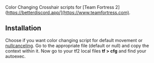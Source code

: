 Color Changing Crosshair scripts for [Team Fortress 2](https://betterdiscord.app/](https://www.teamfortress.com).
## Installation
Choose if you want color changing script for default movement or [nullcanceling](https://wiki.teamfortress.com/wiki/Scripting#Null-Cancelling_Movement_Scripts). Go to the appropriate file (default or null) and copy the context within it. Now go to your tf2 local files **tf > cfg** and find your autoexec.
